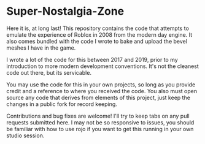 # Super-Nostalgia-Zone
Here it is, at long last! This repository contains the code that attempts to emulate the experience of Roblox in 2008 from the modern day engine. It also comes bundled with the code I wrote to bake and upload the bevel meshes I have in the game.

I wrote a lot of the code for this between 2017 and 2019, prior to my introduction to more modern development conventions. It's not the cleanest code out there, but its servicable.

You may use the code for this in your own projects, so long as you provide credit and a reference to where you received the code. You also must open source any code that derives from elements of this project, just keep the changes in a public fork for record keeping.

Contributions and bug fixes are welcome! I'll try to keep tabs on any pull requests submitted here. I may not be so responsive to issues, you should be familiar with how to use rojo if you want to get this running in your own studio session.
